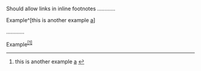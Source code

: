 Should allow links in inline footnotes
............

Example^[this is another example [a]]

[a]: https://github.com

............

<p>Example<sup class="footnote-ref"><a href="#fn1" id="fnref1">[1]</a></sup></p>
<hr class="footnotes-sep">
<section class="footnotes">
<ol class="footnotes-list">
<li id="fn1" class="footnote-item">
<p>this is another example <a href="https://github.com">a</a> <a href="#fnref1" class="footnote-backref">↩︎</a></p>
</li>
</ol>
</section>
